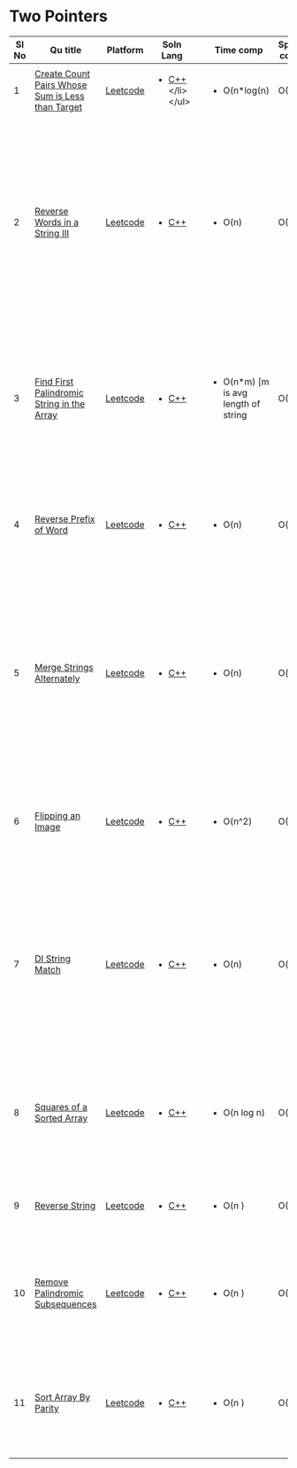 # Two Pointers

| Sl No | Qu title | Platform                            | Soln Lang |   | Time comp | Space comp | difficulty |    | approach |
| --     | ---     |   ------                            | ---       |-- | ---       | ---        | ----       | -- | ---------|
| 1    | [Create Count Pairs Whose Sum is Less than Target](https://leetcode.com/problems/count-pairs-whose-sum-is-less-than-target/)       | [Leetcode](../leetcodeQuestions.md) | <ul> <li>[C++](https://github.com/C-a-thing/Code-Insight/blob/main/Leetcode/Arrays/C%2B%2B/two%20sum.cpp](https://github.com/C-a-thing/Code-Insight/blob/main/Leetcode/Two%20Pointers/C%2B%2B/Count%20Pairs%20Whose%20Sum%20is%20Less%20than%20Target.cpp))</li>  </ul>       |   | <ul><li>O(n*log(n)</li> </ul>      | O(1)        | Easy       |    | <ol> <li> Two Pointers </li>   </ol> |
| 2    | [Reverse Words in a String III](https://leetcode.com/problems/reverse-words-in-a-string-iii/description/)       | [Leetcode](../leetcodeQuestions.md) | <ul> <li>[C++](https://github.com/C-a-thing/Code-Insight/blob/main/Leetcode/Two%20Pointers/C%2B%2B/Reverse%20Words%20in%20a%20String%20III.cpp)</li>  </ul>       |   | <ul><li>O(n)</li> </ul>      | O(1)        | Easy       |    | <ol> <li>Iterate through the words until a whitespace is found</li> <li> Use a stack to reverse the word  </li> <li>Stack to reverse again for the end of string condition out of the for loop</li>  </ol> |
| 3    | [Find First Palindromic String in the Array](https://leetcode.com/problems/find-first-palindromic-string-in-the-array/description/)       | [Leetcode](../leetcodeQuestions.md) | <ul> <li>[C++](https://github.com/C-a-thing/Code-Insight/blob/main/Leetcode/Two%20Pointers/C%2B%2B/Find%20First%20Palindromic%20String%20in%20the%20Array.cpp)</li>  </ul>       |   | <ul><li>O(n*m) [m is avg length of string</li> </ul>      | O(1)        | Easy       |    | <ol> <li>Scheck if it's a palindrome by comparing characters from both ends using two-pointer approach</li>  </ol> |
| 4    | [Reverse Prefix of Word](https://leetcode.com/problems/reverse-prefix-of-word/description/)       | [Leetcode](../leetcodeQuestions.md) | <ul> <li>[C++](https://github.com/C-a-thing/Code-Insight/blob/main/Leetcode/Two%20Pointers/C%2B%2B/Reverse%20Prefix%20of%20Word.cpp)</li>  </ul>       |   | <ul><li>O(n) </li> </ul>      | O(n)        | Easy       |    | <ol> <li>Iterate through characters, push onto stack.</li><li>Reverse prefix until char 'ch'.</li>  </ol> |
| 5    | [Merge Strings Alternately](https://leetcode.com/problems/merge-strings-alternately/description/)       | [Leetcode](../leetcodeQuestions.md) | <ul> <li>[C++](https://github.com/C-a-thing/Code-Insight/blob/main/Leetcode/Two%20Pointers/C%2B%2B/Merge%20Strings%20Alternately.cpp)</li>  </ul>       |   | <ul><li>O(n) </li> </ul>      | O(n)        | Easy       |    | <ol> <li>Append characters from both strings alternately to s until one of the strings is exhausted</li><li> append the remaining characters from the longer string.</li>  </ol> |
| 6    | [Flipping an Image](https://leetcode.com/problems/flipping-an-image/description/)       | [Leetcode](../leetcodeQuestions.md) | <ul> <li>[C++](https://github.com/C-a-thing/Code-Insight/blob/main/Leetcode/Two%20Pointers/C%2B%2B/Flipping%20an%20Image.cpp)</li>  </ul>       |   | <ul><li>O(n^2) </li> </ul>      |    O(1)   | Easy       |    | <ol> <li>Iterate through rows and columns.</li><li> Reverse and interchange the 0 and 1</li>  </ol> |
| 7    | [DI String Match](https://leetcode.com/problems/di-string-match/description/)       | [Leetcode](../leetcodeQuestions.md) | <ul> <li>[C++](https://github.com/C-a-thing/Code-Insight/blob/main/Leetcode/Two%20Pointers/C%2B%2B/DI%20String%20Match.cpp)</li>  </ul>       |   | <ul><li>O(n) </li> </ul>      |    O(n)   | Easy       |    | <ol> <li> 'I'-> appends the current value of i to vector and increments i</li><li> 'D'-> appends the current value of j to vector and decrements j</li>  </ol> |
| 8    | [Squares of a Sorted Array](https://leetcode.com/problems/squares-of-a-sorted-array/description/)       | [Leetcode](../leetcodeQuestions.md) | <ul> <li>[C++](https://github.com/C-a-thing/Code-Insight/blob/main/Leetcode/Two%20Pointers/C%2B%2B/Squares%20of%20a%20Sorted%20Array.cpp)</li>  </ul>       |   | <ul><li>O(n log n) </li> </ul>      |    O(n)   | Easy       |    | <ol> <li> calculate the square of each element, and push it into the vector.</li><li> Sort the vector</li>  </ol> |
| 9   | [Reverse String](https://leetcode.com/problems/reverse-string/description/)       | [Leetcode](../leetcodeQuestions.md) | <ul> <li>[C++](https://github.com/C-a-thing/Code-Insight/blob/main/Leetcode/Two%20Pointers/C%2B%2B/Reverse%20String.cpp)</li>  </ul>       |   | <ul><li>O(n ) </li> </ul>      |    O(1)   | Easy       |    | <ol> <li>reverse the elements in the input vector </li></ol> |
| 10   | [Remove Palindromic Subsequences](https://leetcode.com/problems/reverse-string/description/)       | [Leetcode](../leetcodeQuestions.md) | <ul> <li>[C++](https://github.com/C-a-thing/Code-Insight/blob/main/Leetcode/Two%20Pointers/C%2B%2B/Remove%20Palindromic%20Subsequences.cpp)</li>  </ul>       |   | <ul><li>O(n ) </li> </ul>      |    O(1)   | Easy       |    | <ol> <li>if the given string is a palindrome by comparing characters from both ends. </li></ol> |
| 11   | [Sort Array By Parity](https://leetcode.com/problems/sort-array-by-parity/description/)       | [Leetcode](../leetcodeQuestions.md) | <ul> <li>[C++](https://github.com/C-a-thing/Code-Insight/blob/main/Leetcode/Two%20Pointers/C%2B%2B/Sort%20Array%20By%20Parity.cpp)</li>  </ul>       |   | <ul><li>O(n ) </li> </ul>      |    O(1)   | Easy       |    | <ol> <li>if the given string is a palindrome by comparing characters from both ends. </li></ol> |

